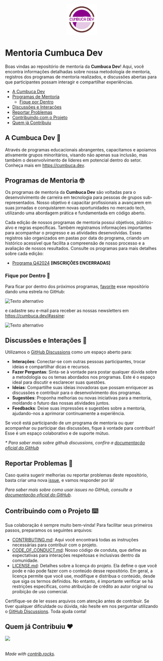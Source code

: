 <div align="center">
  <picture>
    <source
      media="(prefers-color-scheme: dark)"
      srcset="https://github.com/cumbucadev/design/raw/main/images/logo-dark-transparent.png"
    >
    <img
      alt="Logo do Cumbuca Dev"
      src="https://github.com/cumbucadev/design/raw/main/images/logo-light-transparent.png"
      width="20%"
    >
  </picture>
</div>

# Mentoria Cumbuca Dev

Boas vindas ao repositório de mentoria da **Cumbuca Dev**! Aqui, você encontra informações
detalhadas sobre nossa metodologia de mentoria, registros dos programas de mentoria realizados, e
discussões abertas para que participantes possam interagir e compartilhar experiências.

* [A Cumbuca Dev](#a-cumbuca-dev-)
* [Programas de Mentoria](#programas-de-mentoria-)
  * [Fique por Dentro](#fique-por-dentro-)
* [Discussões e Interações](#discussões-e-interações-)
* [Reportar Problemas](#reportar-problemas-)
* [Contribuindo com o Projeto](#contribuindo-com-o-projeto-️)
* [Quem já Contribuiu](#quem-já-contribuiu-️)

## A Cumbuca Dev 🥥

Através de programas educacionais abrangentes, capacitamos e apoiamos ativamente grupos
minoritários, visando não apenas sua inclusão, mas também o desenvolvimento de líderes em potencial
dentro do setor. Conheça mais em <https://cumbuca.dev>.

## Programas de Mentoria 🤓

Os programas de mentoria da **Cumbuca Dev** são voltadas para o desenvolvimento de carreira em
tecnologia para pessoas de grupos sub-representados. Nosso objetivo é capacitar profissionais a
avançarem em suas jornadas e conquistarem novas oportunidades no mercado tech, utilizando uma
abordagem prática e fundamentada em código aberto.

Cada edição de nossos programas de mentoria possui objetivos, público-alvo e regras específicas.
Também registramos informações importantes para acompanhar o progresso e as atividades
desenvolvidas. Esses registros são organizados em pastas por data do programa, criando um histórico
acessível que facilita a compreensão de nosso processo e a avaliação de nossos resultados. Consulte
os programas para mais detalhes sobre cada edição:

* [Programa Q42024](/mentoria/Q424) **[INSCRIÇÕES ENCERRADAS]**

### Fique por Dentro 📰

Para ficar por dentro dos próximos programas, [favorite][github-star-docs] esse repositório
dando uma estrela no GitHub:

![Texto alternativo](/assets/Vídeo%20Estrela.gif)

e cadastre seu e-mail para receber as nossas newsletters em <https://cumbuca.dev/#assine>:

![Texto alternativo](/assets/Vídeo%20Assine.gif)

## Discussões e Interações 💬

Utilizamos o [GitHub Discussions][github-discussions] como um espaço aberto para:

* **Interações**: Conectar-se com outras pessoas participantes, trocar ideias e compartilhar dicas
e recursos.
* **Fazer Perguntas**: Sinta-se à vontade para postar qualquer dúvida sobre a metodologia ou os
temas abordados nos programas. Este é o espaço ideal para discutir e esclarecer suas questões.
* **Ideias**: Compartilhe suas ideias inovadoras que possam enriquecer as discussões e contribuir
para o desenvolvimento dos programas.
* **Sugestões**: Proponha melhorias ou novas iniciativas para a mentoria, moldando o futuro das
nossas atividades juntos.
* **Feedbacks**: Deixe suas impressões e sugestões sobre a mentoria, ajudando-nos a aprimorar
continuamente a experiência.

Se você está participando de um programa de mentoria ou quer acompanhar ou participar das
discussões, fique à vontade para contribuir! Esse é um espaço colaborativo e de suporte mútuo.

_* Para saber mais sobre github discussions, confira a_
_[documentação oficial do GitHub][github-discussions-doc]_

## Reportar Problemas 🐛

Caso queira sugerir melhorias ou reportar problemas deste repositório, basta criar uma nova
[issue][github-issues], e vamos responder por lá!

_Para saber mais sobre como usar issues no GitHub, consulte a_
_[documentação oficial do GitHub][github-issues-doc]_.

## Contribuindo com o Projeto ⌨️

Sua colaboração é sempre muito bem-vinda! Para facilitar seus primeiros passos, preparamos os
seguintes arquivos:

- [CONTRIBUTING.md](/CONTRIBUTING.md): Aqui você encontrará todas as instruções necessárias para
contribuir com o projeto.
- [CODE_OF_CONDUCT.md](/CODE_OF_CONDUCT.md): Nosso código de conduta, que define as expectativas
para interações respeitosas e inclusivas dentro da comunidade.
- [LICENSE.md](/LICENSE.md): Detalhes sobre a licença do projeto. Ela define o que você pode e não
pode fazer com o conteúdo desse repositório. Em geral, a licença permite que você use, modifique e
distribua o conteúdo, desde que siga os termos definidos. No entanto, é importante verificar se há
restrições específicas, como atribuição de crédito ao autor original ou proibição de uso comercial.

Certifique-se de ler esses arquivos com atenção antes de contribuir. Se tiver qualquer dificuldade
ou dúvida, não hesite em nos perguntar utilizando o [GitHub Discussions][github-discussions]. Toda
ajuda conta!

## Quem já Contribuiu ❤️

<a href="https://github.com/cumbucadev/mentoria/graphs/contributors">
  <img src="https://contrib.rocks/image?repo=cumbucadev/mentoria" />
</a></br></br>

_Made with [contrib.rocks](https://contrib.rocks)._

[github-discussions-doc]: https://docs.github.com/pt/discussions
[github-discussions]: https://github.com/cumbucadev/mentoria/discussions
[github-issues-doc]: https://docs.github.com/pt/issues/tracking-your-work-with-issues/creating-an-issue
[github-issues]: https://github.com/cumbucadev/mentoria/issues
[github-star-docs]: https://docs.github.com/pt/get-started/exploring-projects-on-github/saving-repositories-with-stars
